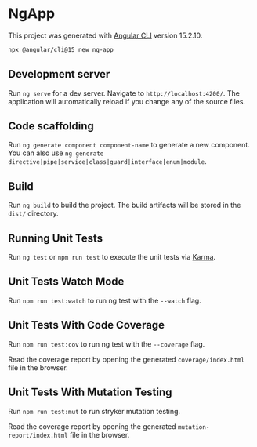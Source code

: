 # NgApp

This project was generated with [Angular CLI](https://github.com/angular/angular-cli) version 15.2.10.

```bash
npx @angular/cli@15 new ng-app
```

## Development server

Run `ng serve` for a dev server. Navigate to `http://localhost:4200/`. The application will automatically reload if you change any of the source files.

## Code scaffolding

Run `ng generate component component-name` to generate a new component. You can also use `ng generate directive|pipe|service|class|guard|interface|enum|module`.

## Build

Run `ng build` to build the project. The build artifacts will be stored in the `dist/` directory.

## Running Unit Tests

Run `ng test` or `npm run test` to execute the unit tests via [Karma](https://karma-runner.github.io).

## Unit Tests Watch Mode

Run `npm run test:watch` to run ng test with the `--watch` flag.

## Unit Tests With Code Coverage

Run `npm run test:cov` to run ng test with the `--coverage` flag.

Read the coverage report by opening the generated `coverage/index.html` file in the browser.

## Unit Tests With Mutation Testing

Run `npm run test:mut` to run stryker mutation testing.

Read the coverage report by opening the generated `mutation-report/index.html` file in the browser.
